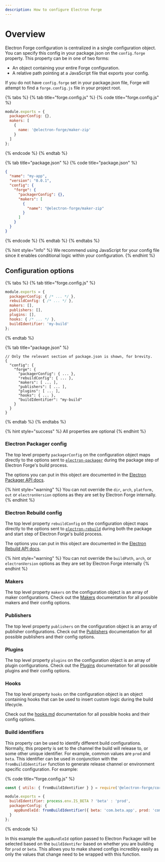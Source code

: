 ```yaml
---
description: How to configure Electron Forge
---
```


# Overview

Electron Forge configuration is centralized in a single configuration object. You can specify this config in your package.json on the `config.forge` property. This property can be in one of two forms:

* An object containing your entire Forge configuration.
* A relative path pointing at a JavaScript file that exports your config.

If you do not have `config.forge` set in your package.json file, Forge will attempt to find a `forge.config.js` file in your project root.

{% tabs %}
{% tab title="forge.config.js" %}
{% code title="forge.config.js" %}
```javascript
module.exports = {
  packagerConfig: {},
  makers: [
    {
      name: '@electron-forge/maker-zip'
    }
  ]
};
```
{% endcode %}
{% endtab %}

{% tab title="package.json" %}
{% code title="package.json" %}
```json
{
  "name": "my-app",
  "version": "0.0.1",
  "config": {
    "forge": {
      "packagerConfig": {},
      "makers": [
        {
          "name": "@electron-forge/maker-zip"
        }
      ]
    }
  }
}
```
{% endcode %}
{% endtab %}
{% endtabs %}

{% hint style="info" %}
We recommend using JavaScript for your config file since it enables conditional logic within your configuration.
{% endhint %}

## Configuration options

{% tabs %}
{% tab title="forge.config.js" %}
```javascript
module.exports = {
  packagerConfig: { /* ... */ },
  rebuildConfig: { /* ... */ },
  makers: [],
  publishers: [],
  plugins: [],
  hooks: { /* ... */ },
  buildIdentifier: 'my-build'
};
```
{% endtab %}

{% tab title="package.json" %}
```jsonc
// Only the relevant section of package.json is shown, for brevity.
{
  "config": {
    "forge": {
      "packagerConfig": { ... },
      "rebuildConfig": { ... },
      "makers": [ ... ],
      "publishers": [ ... ],
      "plugins": [ ... ],
      "hooks": { ... },
      "buildIdentifier": "my-build"
    }
  }
}
```
{% endtab %}
{% endtabs %}

{% hint style="success" %}
All properties are optional
{% endhint %}

### Electron Packager config

The top level property `packagerConfig` on the configuration object maps directly to the options sent to [`electron-packager`](https://github.com/electron/electron-packager) during the package step of Electron Forge's build process.

The options you can put in this object are documented in the [Electron Packager API docs](https://electron.github.io/packager/main/interfaces/Options.html).

{% hint style="warning" %}
You can not override the `dir`, `arch`, `platform, out` or `electronVersion` options as they are set by Electron Forge internally.
{% endhint %}

### Electron Rebuild config

The top level property `rebuildConfig` on the configuration object maps directly to the options sent to [`electron-rebuild`](https://github.com/electron/electron-rebuild) during both the package and start step of Electron Forge's build process.

The options you can put in this object are documented in the [Electron Rebuild API docs](https://github.com/electron/electron-rebuild#how-can-i-integrate-this-into-grunt--gulp--whatever).

{% hint style="warning" %}
You can not override the `buildPath`, `arch`, or `electronVersion` options as they are set by Electron Forge internally
{% endhint %}

### Makers

The top level property `makers` on the configuration object is an array of maker configurations. Check out the [Makers](makers/) documentation for all possible makers and their config options.

### Publishers

The top level property `publishers` on the configuration object is an array of publisher configurations. Check out the [Publishers](publishers/) documentation for all possible publishers and their config options.

### Plugins

The top level property `plugins` on the configuration object is an array of plugin configurations. Check out the [Plugins](plugins/) documentation for all possible plugins and their config options.

### Hooks

The top level property `hooks` on the configuration object is an object containing hooks that can be used to insert custom logic during the build lifecycle.

Check out the [hooks.md](hooks.md "mention") documentation for all possible hooks and their config options.

### Build identifiers

This property can be used to identify different build configurations. Normally, this property is set to the channel the build will release to, or some other unique identifier. For example, common values are `prod` and `beta`. This identifier can be used in conjunction with the `fromBuildIdentifier` function to generate release channel or environment specific configuration. For example:

{% code title="forge.config.js" %}
```javascript
const { utils: { fromBuildIdentifier } } = require('@electron-forge/core');

module.exports = {
  buildIdentifier: process.env.IS_BETA ? 'beta' : 'prod',
  packagerConfig: {
    appBundleId: fromBuildIdentifier({ beta: 'com.beta.app', prod: 'com.app' })
  }
};
```
{% endcode %}

In this example the `appBundleId` option passed to Electron Packager will be selected based on the `buildIdentifer` based on whether you are building for `prod` or `beta`. This allows you to make shared configs incredibly easily as only the values that change need to be wrapped with this function.
